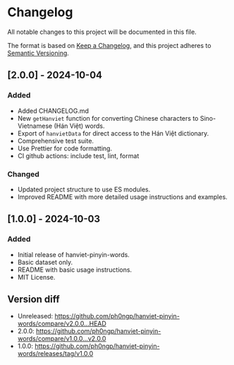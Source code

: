 # Changelog

All notable changes to this project will be documented in this file.

The format is based on [Keep a Changelog](https://keepachangelog.com/en/1.1.0/),
and this project adheres to [Semantic Versioning](https://semver.org/spec/v2.0.0.html).

## [2.0.0] - 2024-10-04

### Added
- Added CHANGELOG.md
- New `getHanviet` function for converting Chinese characters to Sino-Vietnamese (Hán Việt) words.
- Export of `hanvietData` for direct access to the Hán Việt dictionary.
- Comprehensive test suite.
- Use Prettier for code formatting.
- CI github actions: include test, lint, format

### Changed
- Updated project structure to use ES modules.
- Improved README with more detailed usage instructions and examples.

## [1.0.0] - 2024-10-03

### Added
- Initial release of hanviet-pinyin-words.
- Basic dataset only.
- README with basic usage instructions.
- MIT License.


## Version diff
- Unreleased: https://github.com/ph0ngp/hanviet-pinyin-words/compare/v2.0.0...HEAD
- 2.0.0: https://github.com/ph0ngp/hanviet-pinyin-words/compare/v1.0.0...v2.0.0 
- 1.0.0: https://github.com/ph0ngp/hanviet-pinyin-words/releases/tag/v1.0.0